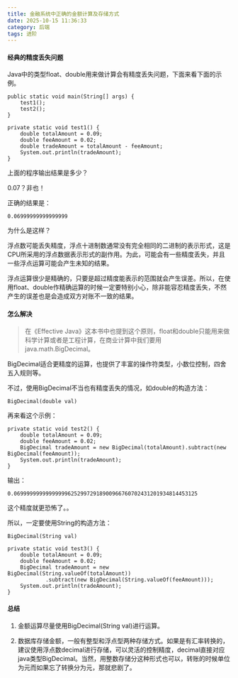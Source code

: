 ```yaml
---
title: 金融系统中正确的金额计算及存储方式
date: 2025-10-15 11:36:33
category: 后端
tags: 进阶
---
```


#### 经典的精度丢失问题

 Java中的类型float、double用来做计算会有精度丢失问题，下面来看下面的示例。

```
public static void main(String[] args) {
	test1();
	test2();
}

private static void test1() {
	double totalAmount = 0.09;
	double feeAmount = 0.02;
	double tradeAmount = totalAmount - feeAmount;
	System.out.println(tradeAmount);
}
```

上面的程序输出结果是多少？

0.07？非也！

正确的结果是：


```
0.06999999999999999
```

为什么是这样？

浮点数可能丢失精度，浮点十进制数通常没有完全相同的二进制的表示形式，这是CPU所采用的浮点数据表示形式的副作用。为此，可能会有一些精度丢失，并且一些浮点运算可能会产生未知的结果。

浮点运算很少是精确的，只要是超过精度能表示的范围就会产生误差。所以，在使用float、double作精确运算的时候一定要特别小心，除非能容忍精度丢失，不然产生的误差也是会造成双方对账不一致的结果。

#### 怎么解决

> 在《Effective Java》这本书中也提到这个原则，float和double只能用来做科学计算或者是工程计算，在商业计算中我们要用 java.math.BigDecimal。

BigDecimal适合更精度的运算，也提供了丰富的操作符类型，小数位控制，四舍五入规则等。

不过，使用BigDecimal不当也有精度丢失的情况，如double的构造方法：

```
BigDecimal(double val)
```

再来看这个示例：

```
private static void test2() {
	double totalAmount = 0.09;
	double feeAmount = 0.02;
	BigDecimal tradeAmount = new BigDecimal(totalAmount).subtract(new BigDecimal(feeAmount));
	System.out.println(tradeAmount);
}
```

输出：

```
0.0699999999999999962529972918900966760702431201934814453125
```

这个精度就更恐怖了。。

所以，一定要使用String的构造方法：

```
BigDecimal(String val)
```

```
private static void test3() {
	double totalAmount = 0.09;
	double feeAmount = 0.02;
	BigDecimal tradeAmount = new BigDecimal(String.valueOf(totalAmount))
			.subtract(new BigDecimal(String.valueOf(feeAmount)));
	System.out.println(tradeAmount);
}
```

#### 总结

1. 金额运算尽量使用BigDecimal(String val)进行运算。

1. 数据库存储金额，一般有整型和浮点型两种存储方式。如果是有汇率转换的，建议使用浮点数decimal进行存储，可以灵活的控制精度，decimal直接对应java类型BigDecimal。当然，用整数存储分这种形式也可以，转账的时候单位为元而如果忘了转换分为元，那就悲剧了。
